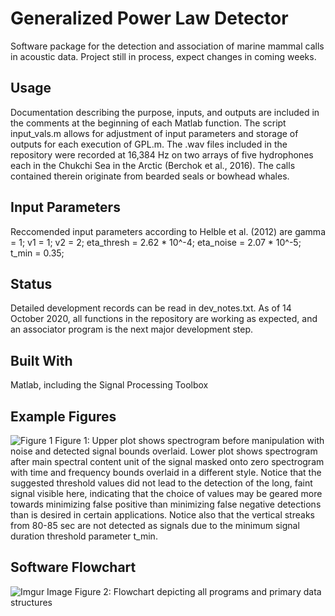 # Generalized Power Law Detector
Software package for the detection and association of marine mammal calls in acoustic data. Project still in process, expect changes in coming weeks.

## Usage
Documentation describing the purpose, inputs, and outputs are included in the comments at the beginning of each Matlab function. The script input_vals.m allows for adjustment of input parameters and storage of outputs for each execution of GPL.m. 
The .wav files included in the repository were recorded at 16,384 Hz on two arrays of five hydrophones each in the Chukchi Sea in the Arctic (Berchok et al., 2016). The calls contained therein originate from bearded seals or bowhead whales. 

## Input Parameters
Reccomended input parameters according to Helble et al. (2012) are gamma = 1; v1 = 1; v2 = 2; eta_thresh = 2.62 * 10^-4; eta_noise = 2.07 * 10^-5; t_min = 0.35;

## Status
Detailed development records can be read in dev_notes.txt. As of 14 October 2020, all functions in the repository are working as expected, and an associator program is the next major development step. 

## Built With
Matlab, including the Signal Processing Toolbox

## Example Figures
![Figure 1](https://i.imgur.com/ngf3Apl.png)
Figure 1: Upper plot shows spectrogram before manipulation with noise and detected signal bounds overlaid. Lower plot shows spectrogram after main spectral content unit of the signal masked onto zero spectrogram with time and frequency bounds overlaid in a different style. Notice that the suggested threshold values did not lead to the detection of the long, faint signal visible here, indicating that the choice of values may be geared more towards minimizing false positive than minimizing false negative detections than is desired in certain applications. Notice also that the vertical streaks from 80-85 sec are not detected as signals due to the minimum signal duration threshold parameter t_min.

## Software Flowchart
![Imgur Image](https://imgur.com/57ZuF7t)
Figure 2: Flowchart depicting all programs and primary data structures
